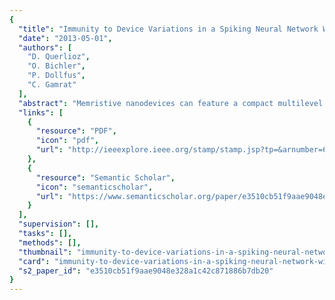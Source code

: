 ```yaml
---
{
  "title": "Immunity to Device Variations in a Spiking Neural Network With Memristive Nanodevices",
  "date": "2013-05-01",
  "authors": [
    "D. Querlioz",
    "O. Bichler",
    "P. Dollfus",
    "C. Gamrat"
  ],
  "abstract": "Memristive nanodevices can feature a compact multilevel nonvolatile memory function, but are prone to device variability. We propose a novel neural network-based computing paradigm, which exploits their specific physics, and which has virtual immunity to their variability. Memristive devices are used as synapses in a spiking neural network performing unsupervised learning. They learn using a simplified and customized “spike timing dependent plasticity” rule. In the network, neurons’ threshold is adjusted following a homeostasis-type rule. We perform system level simulations with an experimentally verified model of the memristive devices’ behavior. They show, on the textbook case of character recognition, that performance can compare with traditional supervised networks of similar complexity. They also show that the system can retain functionality with extreme variations of various memristive devices’ parameters (a relative standard dispersion of more than 50% is tolerated on all device parameters), thanks to the robustness of the scheme, its unsupervised nature, and the capability of homeostasis. Additionally the network can adjust to stimuli presented with different coding schemes, is particularly robust to read disturb effects and does not require unrealistic control on the devices’ conductance. These results open the way for a novel design approach for ultraadaptive electronic systems.",
  "links": [
    {
      "resource": "PDF",
      "icon": "pdf",
      "url": "http://ieeexplore.ieee.org/stamp/stamp.jsp?tp=&arnumber=6508962"
    },
    {
      "resource": "Semantic Scholar",
      "icon": "semanticscholar",
      "url": "https://www.semanticscholar.org/paper/e3510cb51f9aae9048e328a1c42c871886b7db20"
    }
  ],
  "supervision": [],
  "tasks": [],
  "methods": [],
  "thumbnail": "immunity-to-device-variations-in-a-spiking-neural-network-with-memristive-nanodevices-thumb.jpg",
  "card": "immunity-to-device-variations-in-a-spiking-neural-network-with-memristive-nanodevices-card.jpg",
  "s2_paper_id": "e3510cb51f9aae9048e328a1c42c871886b7db20"
}
---
```


